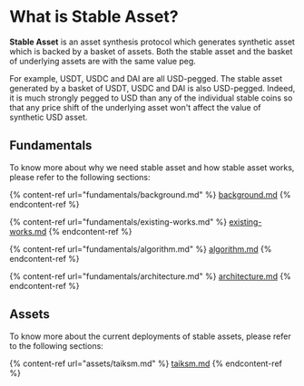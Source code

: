 # What is Stable Asset?

**Stable Asset** is an asset synthesis protocol which generates synthetic asset which is backed by a basket of assets. Both the stable asset and the basket of underlying assets are with the same value peg.

For example, USDT, USDC and DAI are all USD-pegged. The stable asset generated by a basket of USDT, USDC and DAI is also USD-pegged. Indeed, it is much strongly pegged to USD than any of the individual stable coins so that any price shift of the underlying asset won't affect the value of synthetic USD asset.

## Fundamentals

To know more about why we need stable asset and how stable asset works, please refer to the following sections:

{% content-ref url="fundamentals/background.md" %}
[background.md](fundamentals/background.md)
{% endcontent-ref %}

{% content-ref url="fundamentals/existing-works.md" %}
[existing-works.md](fundamentals/existing-works.md)
{% endcontent-ref %}

{% content-ref url="fundamentals/algorithm.md" %}
[algorithm.md](fundamentals/algorithm.md)
{% endcontent-ref %}

{% content-ref url="fundamentals/architecture.md" %}
[architecture.md](fundamentals/architecture.md)
{% endcontent-ref %}

## Assets

To know more about the current deployments of stable assets, please refer to the following sections:

{% content-ref url="assets/taiksm.md" %}
[taiksm.md](assets/taiksm.md)
{% endcontent-ref %}
